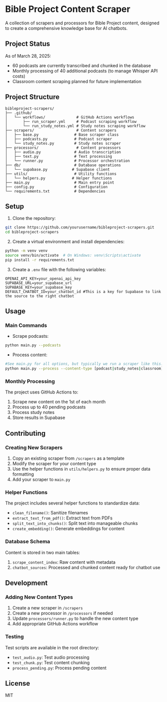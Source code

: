 # Bible Project Content Scraper

A collection of scrapers and processors for Bible Project content, designed to create a comprehensive knowledge base for AI chatbots.

## Project Status

As of March 28, 2025:
- 60 podcasts are currently transcribed and chunked in the database
- Monthly processing of 40 additional podcasts (to manage Whisper API costs)
- Classroom content scraping planned for future implementation

## Project Structure

```
bibleproject-scrapers/
├── .github/
│   └── workflows/              # GitHub Actions workflows
│       ├── run_scraper.yml     # Podcast scraping workflow
│       └── run_study_notes.yml # Study notes scraping workflow
├── scrapers/                   # Content scrapers
│   ├── base.py                # Base scraper class
│   ├── podcasts.py            # Podcast scraper
│   └── study_notes.py         # Study notes scraper
├── processors/                 # Content processors
│   ├── audio.py               # Audio transcription
│   ├── text.py                # Text processing
│   └── runner.py              # Processor orchestration
├── db/                        # Database operations
│   └── supabase.py           # Supabase client
├── utils/                     # Utility functions
│   └── helpers.py            # Helper functions
├── main.py                    # Main entry point
├── config.py                  # Configuration
└── requirements.txt           # Dependencies
```

## Setup

1. Clone the repository:
```bash
git clone https://github.com/yourusername/bibleproject-scrapers.git
cd bibleproject-scrapers
```

2. Create a virtual environment and install dependencies:
```bash
python -m venv venv
source venv/bin/activate  # On Windows: venv\Scripts\activate
pip install -r requirements.txt
```

3. Create a `.env` file with the following variables:
```env
OPENAI_API_KEY=your_openai_api_key
SUPABASE_URL=your_supabase_url
SUPABASE_KEY=your_supabase_key
DEFAULT_CHATBOT_ID=your_chatbot_id #This is a key for Supabase to link the source to the right chatbot
```

## Usage

### Main Commands

- Scrape podcasts:
```bash
python main.py --podcasts
```

- Process content:
```bash
#See main.py for all options, but typically we run a scraper like this:
python main.py --process --content-type [podcast|study_notes|classroom] --limit [number]
```

### Monthly Processing

The project uses GitHub Actions to:
1. Scrape new content on the 1st of each month
2. Process up to 40 pending podcasts
3. Process study notes
4. Store results in Supabase

## Contributing

### Creating New Scrapers

1. Copy an existing scraper from `/scrapers` as a template
2. Modify the scraper for your content type
3. Use the helper functions in `utils/helpers.py` to ensure proper data formatting
4. Add your scraper to `main.py`

### Helper Functions

The project includes several helper functions to standardize data:
- `clean_filename()`: Sanitize filenames
- `extract_text_from_pdf()`: Extract text from PDFs
- `split_text_into_chunks()`: Split text into manageable chunks
- `create_embedding()`: Generate embeddings for content

### Database Schema

Content is stored in two main tables:
1. `scrape_content_index`: Raw content with metadata
2. `chatbot_sources`: Processed and chunked content ready for chatbot use

## Development

### Adding New Content Types

1. Create a new scraper in `/scrapers`
2. Create a new processor in `/processors` if needed
3. Update `processors/runner.py` to handle the new content type
4. Add appropriate GitHub Actions workflow

### Testing

Test scripts are available in the root directory:
- `test_audio.py`: Test audio processing
- `test_chunk.py`: Test content chunking
- `process_pending.py`: Process pending content

## License

MIT